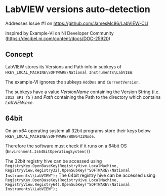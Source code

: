 ﻿# LabVIEW versions auto-detection

Addresses Issue #1 on https://github.com/JamesMc86/LabVIEW-CLI

Inspired by Example-VI on NI Developer Community (https://decibel.ni.com/content/docs/DOC-25920)

## Concept

LabVIEW stores its Versions and Path info in subkeys of `HKEY_LOCAL_MACHINE\SOFTWARE\National Instruments\LabVIEW`.

The example-VI ignores the subkeys `AddOns` and `CurrentVersion`.

The subkeys have a value *VersionName* containing the Version String (i.e. `2012 SP1 f5` ) and *Path*
containing the Path to the directory which contains *LabVIEW.exe*.

## 64bit
On an x64 operating system all 32bit programs store their keys below `HKEY_LOCAL_MACHINE\SOFTWARE\WOW6432Node`.

Therefore the software must check if it runs on a 64bit OS (`Environment.Is64BitOperatingSystem()`)

The 32bit registry hive can be accessed using `RegistryKey.OpenBaseKey(RegistryHive.LocalMachine, RegistryView.Registry32).OpenSubKey("SOFTWARE\\National Instruments\\LabVIEW");`
The 64bit registry hive can be accessed using `RegistryKey.OpenBaseKey(RegistryHive.LocalMachine, RegistryView.Registry64).OpenSubKey("SOFTWARE\\National Instruments\\LabVIEW");`
 